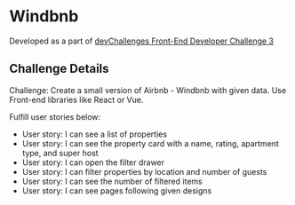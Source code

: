 # Windbnb

Developed as a part of [devChallenges Front-End Developer Challenge 3](https://devchallenges.io/challenges/3JFYedSOZqAxYuOCNmYD)

## Challenge Details

Challenge: Create a small version of Airbnb - Windbnb with given data.
Use Front-end libraries like React or Vue.

Fulfill user stories below:

- User story: I can see a list of properties
- User story: I can see the property card with a name, rating, apartment type, and super host
- User story: I can open the filter drawer
- User story: I can filter properties by location and number of guests
- User story: I can see the number of filtered items
- User story: I can see pages following given designs
